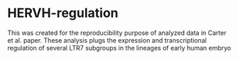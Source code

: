 # HERVH-regulation
This was created for the reproducibility purpose of analyzed data in Carter et al. paper.
These analysis plugs the expression and transcriptional regulation of several LTR7 subgroups in the lineages of early human embryo 
